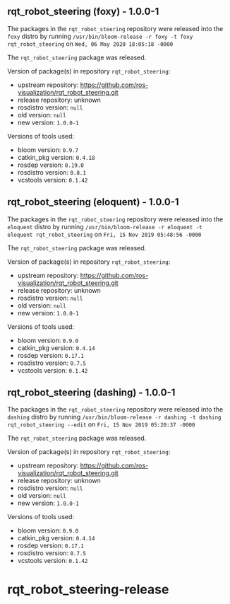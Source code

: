 ## rqt_robot_steering (foxy) - 1.0.0-1

The packages in the `rqt_robot_steering` repository were released into the `foxy` distro by running `/usr/bin/bloom-release -r foxy -t foxy rqt_robot_steering` on `Wed, 06 May 2020 18:05:18 -0000`

The `rqt_robot_steering` package was released.

Version of package(s) in repository `rqt_robot_steering`:

- upstream repository: https://github.com/ros-visualization/rqt_robot_steering.git
- release repository: unknown
- rosdistro version: `null`
- old version: `null`
- new version: `1.0.0-1`

Versions of tools used:

- bloom version: `0.9.7`
- catkin_pkg version: `0.4.18`
- rosdep version: `0.19.0`
- rosdistro version: `0.8.1`
- vcstools version: `0.1.42`


## rqt_robot_steering (eloquent) - 1.0.0-1

The packages in the `rqt_robot_steering` repository were released into the `eloquent` distro by running `/usr/bin/bloom-release -r eloquent -t eloquent rqt_robot_steering` on `Fri, 15 Nov 2019 05:48:56 -0000`

The `rqt_robot_steering` package was released.

Version of package(s) in repository `rqt_robot_steering`:

- upstream repository: https://github.com/ros-visualization/rqt_robot_steering.git
- release repository: unknown
- rosdistro version: `null`
- old version: `null`
- new version: `1.0.0-1`

Versions of tools used:

- bloom version: `0.9.0`
- catkin_pkg version: `0.4.14`
- rosdep version: `0.17.1`
- rosdistro version: `0.7.5`
- vcstools version: `0.1.42`


## rqt_robot_steering (dashing) - 1.0.0-1

The packages in the `rqt_robot_steering` repository were released into the `dashing` distro by running `/usr/bin/bloom-release -r dashing -t dashing rqt_robot_steering --edit` on `Fri, 15 Nov 2019 05:20:37 -0000`

The `rqt_robot_steering` package was released.

Version of package(s) in repository `rqt_robot_steering`:

- upstream repository: https://github.com/ros-visualization/rqt_robot_steering.git
- release repository: unknown
- rosdistro version: `null`
- old version: `null`
- new version: `1.0.0-1`

Versions of tools used:

- bloom version: `0.9.0`
- catkin_pkg version: `0.4.14`
- rosdep version: `0.17.1`
- rosdistro version: `0.7.5`
- vcstools version: `0.1.42`


# rqt_robot_steering-release